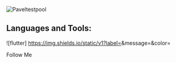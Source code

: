 
![Paveltestpool](https://user-images.githubusercontent.com/129371039/228805630-df66a9e5-0583-4d05-89f5-9e795dba69c4.png)

## Languages and Tools:
![flutter] https://img.shields.io/static/v1?label=<LABEL>&message=<MESSAGE>&color=<COLOR>



Follow Me
